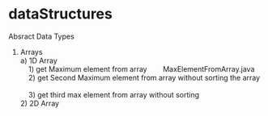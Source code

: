 # dataStructures
Absract Data Types 
1) Arrays <br/>
    a) 1D Array <br/> 
    &nbsp;&nbsp;&nbsp; 1) get Maximum element from array 
    &nbsp;&nbsp;&nbsp;&nbsp;&nbsp;&nbsp;         MaxElementFromArray.java <br/>
    &nbsp;&nbsp;&nbsp;    2) get Second Maximum element from array without sorting the array  <br/>  
    &nbsp;&nbsp;&nbsp;    3) get third max element from array without sorting <br/>
    2) 2D Array